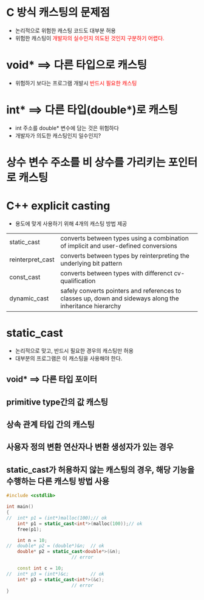 <style>
r { color: Red }
o { color: Orange }
g { color: Green }
</style>

# C 방식 캐스팅의 문제점
- 논리적으로 위험한 캐스팅 코드도 대부분 허용
- 위험한 캐스팅이 <r>개발자의 실수인지 의도된 것인지 구분하기 어렵다.</r>

# void* ==> 다른 타입으로 캐스팅
- 위험하기 보다는 프로그램 개발시 <r>반드시 필요한 캐스팅</r>


# int* ==> 다른 타입(double*)로 캐스팅
- int 주소를 double* 변수에 담는 것은 위험하다
- 개발자가 의도한 캐스팅인지 일수인지?

# 상수 변수 주소를 비 상수를 가리키는 포인터로 캐스팅


# C++ explicit casting
- 용도에 맞게 사용하기 위해 4개의 캐스팅 방법 제공

|||
|--|--|
|static_cast|converts between types using a combination of implicit and user-defined conversions|
|reinterpret_cast|converts between types by reinterpreting the underlying bit pattern|
|const_cast|converts between types with differenct cv-qualification|
|dynamic_cast|safely converts pointers and references to classes up, down and sideways along the inheritance hierarchy|

# static_cast
- 논리적으로 맞고, 반드시 필요한 경우의 캐스팅만 허용
- 대부분의 프로그램은 이 캐스팅을 사용해야 한다.

## void* ==> 다른 타입 포이터
## primitive type간의 값 캐스팅
## 상속 관계 타입 간의 캐스팅
## 사용자 정의 변환 연산자나 변환 생성자가 있는 경우
## static_cast가 허용하지 않는 캐스팅의 경우, 해당 기능을 수행하는 다른 캐스팅 방법 사용
  
```c++
#include <cstdlib>

int main()
{
//	int* p1 = (int*)malloc(100);// ok
	int* p1 = static_cast<int*>(malloc(100));// ok
	free(p1);

	int n = 10;
//	double* p2 = (double*)&n;  // ok
	double* p2 = static_cast<double*>(&n);
						// error

	const int c = 10;
//	int* p3 = (int*)&c; 	   // ok
	int* p3 = static_cast<int*>(&c);
						// error
}
```